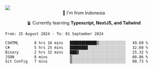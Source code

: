 
<img align = "center" src="https://readme-typing-svg.herokuapp.com?font=Fira+Code&size=25&pause=1000&color=00F713&center=true&vCenter=true&random=false&width=850&height=70&lines=Hi+There+%F0%9F%91%8B%2C+Im+Julian+Caesar;"/>
<br>

<div align = "center">
  📌 I'm from Indonesia
  
  🪴 Currently learning **Typescript, NextJS, and Tailwind**
</div>

<!--START_SECTION:waka-->

```txt
From: 25 August 2024 - To: 01 September 2024

CSHTML       8 hrs 16 mins   ████████████▒░░░░░░░░░░░░   49.69 %
C#           5 hrs 25 mins   ████████░░░░░░░░░░░░░░░░░   32.60 %
Binary       2 hrs 32 mins   ███▓░░░░░░░░░░░░░░░░░░░░░   15.32 %
JSON         8 mins          ▒░░░░░░░░░░░░░░░░░░░░░░░░   00.86 %
Git Config   7 mins          ▒░░░░░░░░░░░░░░░░░░░░░░░░   00.73 %
```

<!--END_SECTION:waka-->
